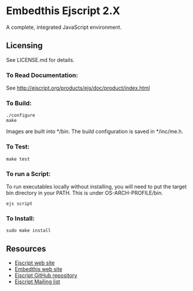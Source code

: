 Embedthis Ejscript 2.X
===

A complete, integrated JavaScript environment.

Licensing
---
See LICENSE.md for details.

### To Read Documentation:

  See http://ejscript.org/products/ejs/doc/product/index.html

### To Build:

    ./configure
    make

Images are built into */bin. The build configuration is saved in */inc/me.h.

### To Test:

    make test


### To run a Script:

To run executables locally without installing, you will need to put the target bin 
directory in your PATH. This is under OS-ARCH-PROFILE/bin.

    ejs script

### To Install:

    sudo make install

Resources
---
  - [Ejscript web site](http://ejscript.org/)
  - [Embedthis web site](http://embedthis.com/)
  - [Ejscript GitHub repository](http://github.com/embedthis/ejs-2)
  - [Ejscript Mailing list](http://groups.google.com/groups/ejs)

